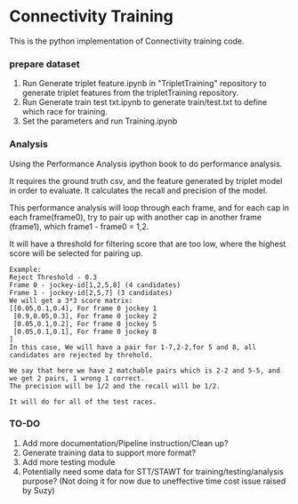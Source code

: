 # Connectivity Training #

This is the python implementation of Connectivity training code.

### prepare dataset
1. Run Generate triplet feature.ipynb in "TripletTraining" repository to generate triplet features from the tripletTraining repository.
2. Run Generate train test txt.ipynb to generate train/test.txt to define which race for training.
3. Set the parameters and run Training.ipynb

### Analysis
Using the Performance Analysis ipython book to do performance analysis.

It requires the ground truth csv, and the feature generated by triplet model in order to evaluate.
It calculates the recall and precision of the model.

This performance analysis will loop through each frame, and for each cap in each frame(frame0), try to
pair up with another cap in another frame (frame1), which frame1 - frame0 = 1,2.

It will have a threshold for filtering score that are too low, where the highest score will be selected for pairing up.

```
Example:
Reject Threshold - 0.3
Frame 0 - jockey-id[1,2,5,8] (4 candidates)
Frame 1 - jockey-id[2,5,7] (3 candidates)
We will get a 3*3 score matrix:
[[0.05,0.1,0.4], For frame 0 jockey 1
 [0.9,0.05,0.3], For frame 0 jockey 2
 [0.05,0.1,0.2], For frame 0 jockey 5
 [0.05,0.1,0.1], For frame 0 jockey 8
]
In this case, We will have a pair for 1-7,2-2,for 5 and 8, all candidates are rejected by threhold.

We say that here we have 2 matchable pairs which is 2-2 and 5-5, and we get 2 pairs, 1 wrong 1 correct.
The precision will be 1/2 and the recall will be 1/2.

It will do for all of the test races.
```

### TO-DO

1. Add more documentation/Pipeline instruction/Clean up?
2. Generate training data to support more format?
3. Add more testing module
4. Potentially need some data for STT/STAWT for training/testing/analysis purpose? (Not doing it for now due to uneffective time cost issue raised by Suzy)